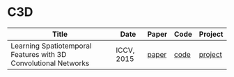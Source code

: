 # C3D

|Title|Date|Paper|Code|Project|
|---|---|---|---|---|
| Learning Spatiotemporal Features with 3D Convolutional Networks | ICCV, 2015 | [paper](http://vlg.cs.dartmouth.edu/c3d/c3d_video.pdf) | [code](https://github.com/facebook/C3D) | [project](http://vlg.cs.dartmouth.edu/c3d) |